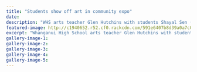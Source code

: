 ```yaml
---
title: "Students show off art in community expo"
date: 
description: "WHS arts teacher Glen Hutchins with students Shayal Sen (17), Airini Ross-Spooner (16) & Ilan Ben-Ezra (17) mimic Ilan's painting representing..."
featured-image: http://c1940652.r52.cf0.rackcdn.com/591e6407b8d39a0a7c000376/whale.jpg
excerpt: "Whanganui High School arts teacher Glen Hutchins with students Shayal Sen (17), Airini Ross-Spooner (16) and Ilan Ben-Ezra (17) mimic Ilan's painting representing \"see no evil, hear no evil and speak no evil\"."
gallery-image-1: 
gallery-image-2: 
gallery-image-3: 
gallery-image-4: 
gallery-image-5: 
---
```

